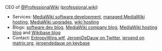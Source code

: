CEO of [@ProfessionalWiki] ([professional.wiki])

* Services: [MediaWiki software development], [managed MediaWiki hosting], [MediaWiki upgrades], [wiki hosting]
* Blogs: [software dev blog], [MediaWiki company blog], [MediaWiki hosting blog] and [Wikibase blog]
* Contact: [EntropyWins.wtf], [JeroenDeDauw on Twitter], [jeroend on matrix.org], [jeroendedauw on keybase]

[professional.wiki]: https://professional.wiki
[managed MediaWiki hosting]: https://pro.wiki
[software dev blog]: https://entropywins.wtf/blog/
[MediaWiki company blog]: https://professional.wiki/en/blog/
[MediaWiki hosting blog]: https://www.pro.wiki/blog
[Wikibase blog]: https://wikibase.consulting/blog/
[MediaWiki upgrades]: https://professional.wiki/
[wiki hosting]: https://pro.wiki
[MediaWiki software development]: https://professional.wiki/en/mediawiki-development
[EntropyWins.wtf]: https://EntropyWins.wtf
[JeroenDeDauw on Twitter]: https://twitter.com/JeroenDeDauw
[jeroend on matrix.org]: https://matrix.to/#/@jeroend:matrix.org
[@ProfessionalWiki]: https://github.com/ProfessionalWiki/
[jeroendedauw on keybase]: https://keybase.io/jeroendedauw
